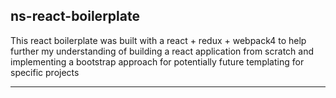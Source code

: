 ## ns-react-boilerplate

This react boilerplate was built with a react + redux + webpack4 to help further my understanding of building a react application from scratch and implementing a bootstrap approach for potentially future templating for specific projects

----
